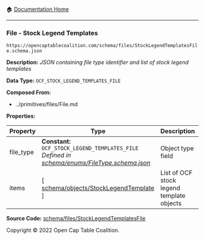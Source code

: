 :house: [Documentation Home](../../../README.md)

---

### File - Stock Legend Templates

`https://opencaptablecoalition.com/schema/files/StockLegendTemplatesFile.schema.json`

**Description:** _JSON containing file type identifier and list of stock legend templates_

**Data Type:** `OCF_STOCK_LEGEND_TEMPLATES_FILE`

**Composed From:**

- ../primitives/files/File.md

**Properties:**

| Property  | Type                                                                                                                       | Description                               | Required   |
| --------- | -------------------------------------------------------------------------------------------------------------------------- | ----------------------------------------- | ---------- |
| file_type | **Constant:** `OCF_STOCK_LEGEND_TEMPLATES_FILE`</br>_Defined in [schema/enums/FileType.schema.json](../enums/FileType.md)_ | Object type field                         | `REQUIRED` |
| items     | [ [schema/objects/StockLegendTemplate](../objects/StockLegendTemplate.md) ]                                                | List of OCF stock legend template objects | `REQUIRED` |

**Source Code:** [schema/files/StockLegendTemplatesFile](../../docs/markdown/schema/files/StockLegendTemplatesFile.schema.json)

Copyright © 2022 Open Cap Table Coalition.
